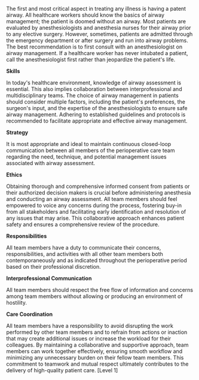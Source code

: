The first and most critical aspect in treating any illness is having a patent airway. All healthcare workers should know the basics of airway management; the patient is doomed without an airway. Most patients are evaluated by anesthesiologists and anesthesia nurses for their airway prior to any elective surgery. However, sometimes, patients are admitted through the emergency department or after surgery and run into airway problems. The best recommendation is to first consult with an anesthesiologist on airway management. If a healthcare worker has never intubated a patient, call the anesthesiologist first rather than jeopardize the patient's life.

**Skills**

In today's healthcare environment, knowledge of airway assessment is essential. This also implies collaboration between interprofessional and multidisciplinary teams. The choice of airway management in patients should consider multiple factors, including the patient's preferences, the surgeon's input, and the expertise of the anesthesiologists to ensure safe airway management. Adhering to established guidelines and protocols is recommended to facilitate appropriate and effective airway management.

**Strategy**

It is most appropriate and ideal to maintain continuous closed-loop communication between all members of the perioperative care team regarding the need, technique, and potential management issues associated with airway assessment.

**Ethics**

Obtaining thorough and comprehensive informed consent from patients or their authorized decision makers is crucial before administering anesthesia and conducting an airway assessment. All team members should feel empowered to voice any concerns during the process, fostering buy-in from all stakeholders and facilitating early identification and resolution of any issues that may arise. This collaborative approach enhances patient safety and ensures a comprehensive review of the procedure.

**Responsibilities**

All team members have a duty to communicate their concerns, responsibilities, and activities with all other team members both contemporaneously and as indicated throughout the perioperative period based on their professional discretion.

**Interprofessional Communication**

All team members should respect the free flow of information and concerns among team members without allowing or producing an environment of hostility.

**Care Coordination**

All team members have a responsibility to avoid disrupting the work performed by other team members and to refrain from actions or inaction that may create additional issues or increase the workload for their colleagues. By maintaining a collaborative and supportive approach, team members can work together effectively, ensuring smooth workflow and minimizing any unnecessary burden on their fellow team members. This commitment to teamwork and mutual respect ultimately contributes to the delivery of high-quality patient care. [Level 1]